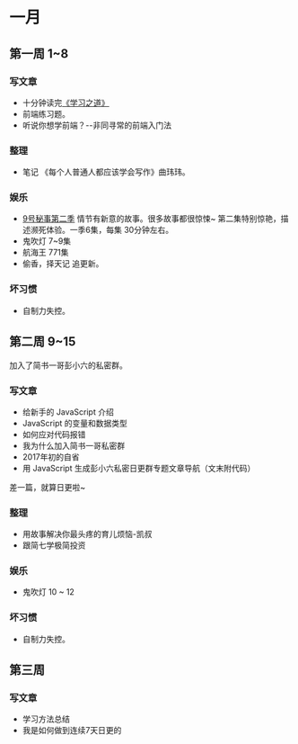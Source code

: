 # 一月
## 第一周 1~8
### 写文章
* 十分钟读完[《学习之道》](https://read.douban.com/ebook/27097677/)
* 前端练习题。
* 听说你想学前端？--非同寻常的前端入门法

### 整理
* 笔记 《每个人普通人都应该学会写作》曲玮玮。

### 娱乐
* [9号秘事第二季](http://www.le.com/ptv/vplay/24914417.html#vid=24914417) 情节有新意的故事。很多故事都很惊悚~ 第二集特别惊艳，描述濒死体验。一季6集，每集 30分钟左右。
* 鬼吹灯 7~9集
* 航海王 771集
* 偷香，择天记 追更新。

### 坏习惯
* 自制力失控。

## 第二周 9~15
加入了简书一哥彭小六的私密群。

### 写文章
* 给新手的 JavaScript 介绍
* JavaScript 的变量和数据类型
* 如何应对代码报错
* 我为什么加入简书一哥私密群
* 2017年初的自省
* 用 JavaScript 生成彭小六私密日更群专题文章导航（文末附代码）

差一篇，就算日更啦~

### 整理
* 用故事解决你最头疼的育儿烦恼-凯叔
* 跟简七学极简投资

### 娱乐
* 鬼吹灯 10 ~ 12

### 坏习惯
* 自制力失控。

## 第三周
### 写文章
* 学习方法总结
* 我是如何做到连续7天日更的
